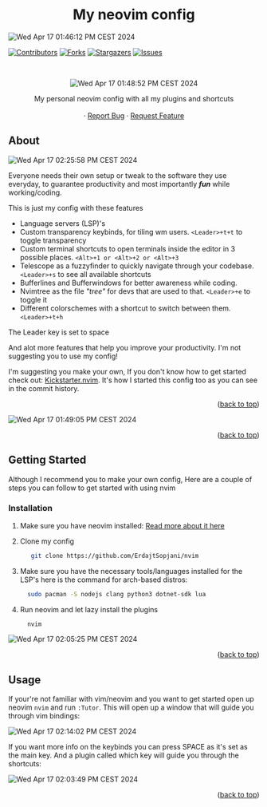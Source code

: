 <h1 align="center">My neovim config</h3>

![Wed Apr 17 01:46:12 PM CEST 2024](https://github.com/ErdajtSopjani/nvim/assets/120386306/ecba5ffb-63f6-4ba3-a12e-3d52c8c4b6ec)

<a name="readme-top"></a>


[![Contributors][contributors-shield]][contributors-url]
[![Forks][forks-shield]][forks-url]
[![Stargazers][stars-shield]][stars-url]
[![Issues][issues-shield]][issues-url]


<!-- PROJECT LOGO -->
<br />
<div align="center">

![Wed Apr 17 01:48:52 PM CEST 2024](https://github.com/ErdajtSopjani/nvim/assets/120386306/159dbad1-026a-4241-9886-b5de52311a73)

  <p align="center">
    My personal neovim config with all my plugins and shortcuts
    <br />
    <br />
    ·
    <a href="https://github.com/ErdajtSopjani/nvim/issues">Report Bug</a>
    ·
    <a href="https://github.com/ErdajtSopjani/nvim/issues">Request Feature</a>
  </p>
</div>


<!-- ABOUT THE PROJECT -->
## About

![Wed Apr 17 02:25:58 PM CEST 2024](https://github.com/ErdajtSopjani/nvim/assets/120386306/86f3e3e4-de63-4729-94df-5a7b68026b78)

Everyone needs their own setup or tweak to the software they use everyday, to guarantee productivity and most importantly ***fun*** while working/coding.

This is just my config with these features
* Language servers (LSP)'s
* Custom transparency keybinds, for tiling wm users. ```<Leader>+t+t``` to toggle transparency
* Custom terminal shortcuts to open terminals inside the editor in 3 possible places. ```<Alt>+1 or <Alt>+2 or <Alt>+3```
* Telescope as a fuzzyfinder to quickly navigate through your codebase. ```<Leader>+s``` to see all available shortcuts
* Bufferlines and Bufferwindows for better awareness while coding.
* Nvimtree as the file *"tree"* for devs that are used to that. ```<Leader>+e``` to toggle it
* Different colorschemes with a shortcut to switch between them. ```<Leader>+t+h```

The Leader key is set to space

And alot more features that help you improve your productivity.
I'm not suggesting you to use my config! 

I'm suggesting you make your own, If you don't know how to get started check out: 
    [Kickstarter.nvim](https://github.com/nvim-lua/kickstart.nvim).
It's how I started this config too as you can see in the commit history.

<p align="right">(<a href="#readme-top">back to top</a>)</p>

![Wed Apr 17 01:49:05 PM CEST 2024](https://github.com/ErdajtSopjani/nvim/assets/120386306/cc97b281-bddf-4e8e-b553-08f8d2b12c5b)


<p align="right">(<a href="#readme-top">back to top</a>)</p>



<!-- GETTING STARTED -->
## Getting Started

Although I recommend you to make your own config,
Here are a couple of steps you can follow to get started with using nvim

### Installation

1. Make sure you have neovim installed: [Read more about it here](https://github.com/neovim/neovim/blob/master/INSTALL.md)

2. Clone my config

   ```sh
      git clone https://github.com/ErdajtSopjani/nvim
   ```
   
3. Make sure you have the necessary tools/languages installed for the LSP's here is the command for arch-based distros:
   ```sh
     sudo pacman -S nodejs clang python3 dotnet-sdk lua
   ```
   
5. Run neovim and let lazy install the plugins
   ```sh
     nvim
   ```
   
![Wed Apr 17 02:05:25 PM CEST 2024](https://github.com/ErdajtSopjani/nvim/assets/120386306/ec5ec858-d0b2-447e-afe8-102e22dc0d7e)


<p align="right">(<a href="#readme-top">back to top</a>)</p>



<!-- USAGE EXAMPLES -->
## Usage

If your're not familiar with vim/neovim and you want to get started open up neovim ```nvim``` and run ```:Tutor```.
This will open up a window that will guide you through vim bindings: 

![Wed Apr 17 02:14:02 PM CEST 2024](https://github.com/ErdajtSopjani/nvim/assets/120386306/a09e7840-f9ae-4c57-b613-ff9262c38bd8)


If you want more info on the keybinds you can press SPACE as it's set as the main key.
And a plugin called which key will guide you through the shortcuts:

![Wed Apr 17 02:03:49 PM CEST 2024](https://github.com/ErdajtSopjani/nvim/assets/120386306/87342ac1-2eca-4599-accd-f387e06c8566)

<p align="right">(<a href="#readme-top">back to top</a>)</p>




<!-- MARKDOWN LINKS & IMAGES -->
<!-- https://www.markdownguide.org/basic-syntax/#reference-style-links -->
[contributors-shield]: https://img.shields.io/github/contributors/ErdajtSopjani/nvim?style=for-the-badge
[contributors-url]: https://github.com/ErdajtSopjani/nvim/graphs/contributors
[forks-shield]: https://img.shields.io/github/forks/ErdajtSopjani/nvim?style=for-the-badge
[forks-url]: https://github.com/ErdajtSopjani/nvim/network/members
[stars-shield]: https://img.shields.io/github/stars/ErdajtSopjani/nvim?style=for-the-badge
[stars-url]: https://github.com/ErdajtSopjani/nvim/stargazers
[issues-shield]: https://img.shields.io/github/issues/ErdajtSopjani/nvim?style=for-the-badge
[issues-url]: https://github.com/ErdajtSopjani/nvim/issues
[Bootstrap.com]: https://img.shields.io/github/languages/top/ErdajtSopjani/nvim?color=purple&style=for-the-badge
[Bootstrap-url]: https://dotnet.microsoft.com/en-us/download
